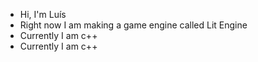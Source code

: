- Hi, I'm Luís
- Right now I am making a game engine called Lit Engine
- Currently I am c++
- Currently I am c++


<!---
luis605/luis605 is a ✨ special ✨ repository because its `README.md` (this file) appears on your GitHub profile.
You can click the Preview link to take a look at your changes.
--->
